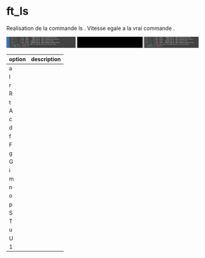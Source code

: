 # ft_ls

Realisation de la commande ls . Vitesse egale a la vrai commande .

![alt tag](https://github.com/pacifistes/ft_ls/blob/master/Screen%20Shot%202017-03-19%20at%208.44.01%20PM.png?raw=true)

| option | description |
| ------------- | - |
| a	 |
| l	 |
| r	 |
| R	 |
| t	 |
| A	 |
| c	 |
| d	 |
| f	 |
| F	 |
| g	 |
| G	 |
| i	 |
| m	 |
| n	 |
| o	 |
| p	 |
| S	 |
| T	 |
| u	 |
| U	 |
| 1	 |
